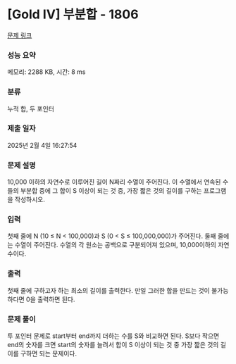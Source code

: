 # [Gold IV] 부분합 - 1806 

[문제 링크](https://www.acmicpc.net/problem/1806) 

### 성능 요약

메모리: 2288 KB, 시간: 8 ms

### 분류

누적 합, 두 포인터

### 제출 일자

2025년 2월 4일 16:27:54

### 문제 설명

<p>10,000 이하의 자연수로 이루어진 길이 N짜리 수열이 주어진다. 이 수열에서 연속된 수들의 부분합 중에 그 합이 S 이상이 되는 것 중, 가장 짧은 것의 길이를 구하는 프로그램을 작성하시오.</p>

### 입력 

 <p>첫째 줄에 N (10 ≤ N < 100,000)과 S (0 < S ≤ 100,000,000)가 주어진다. 둘째 줄에는 수열이 주어진다. 수열의 각 원소는 공백으로 구분되어져 있으며, 10,000이하의 자연수이다.</p>

### 출력 

 <p>첫째 줄에 구하고자 하는 최소의 길이를 출력한다. 만일 그러한 합을 만드는 것이 불가능하다면 0을 출력하면 된다.</p>

### 문제 풀이

 <p>투 포인터 문제로 start부터 end까지 더하는 수를 S와 비교하면 된다. S보다 작으면 end의 숫자를 크면 start의 숫자를 늘려서 합이 S 이상이 되는 것 중 가장 짧은 것의 길이를 구하면 되는 문제이다.</p>
